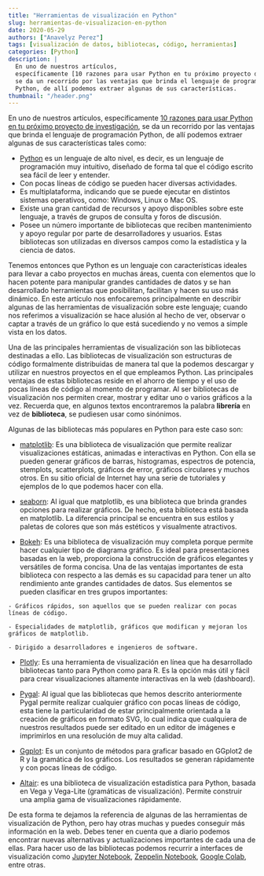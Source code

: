 ```yaml
---
title: "Herramientas de visualización en Python"
slug: herramientas-de-visualizacion-en-python
date: 2020-05-29
authors: ["Anavelyz Perez"]
tags: [visualización de datos, bibliotecas, código, herramientas]
categories: [Python]
description: |
  En uno de nuestros artículos,
  específicamente [10 razones para usar Python en tu próximo proyecto de investigación](http://opensciencelabs.org/blog/razones-para-usar-python-en-tu-proximo-proyecto-de-investigacion/),
  se da un recorrido por las ventajas que brinda el lenguaje de programación
  Python, de allí podemos extraer algunas de sus características.
thumbnail: "/header.png"
---
```


<!-- # Herramientas de visualización en Python -->
<!-- **Por Anavelyz Perez** -->

En uno de nuestros artículos,
específicamente [10 razones para usar Python en tu próximo proyecto de investigación](http://opensciencelabs.org/blog/razones-para-usar-python-en-tu-proximo-proyecto-de-investigacion/),
se da un recorrido por las ventajas que brinda el lenguaje de programación
Python, de allí podemos extraer algunas de sus características tales como:

<!-- TEASER_END -->

- [Python](http://python.org/) es un lenguaje de alto nivel, es decir, es un
  lenguaje de programación muy intuitivo, diseñado de forma tal que el código
  escrito sea fácil de leer y entender.
- Con pocas líneas de código se pueden hacer diversas actividades.
- Es multiplataforma, indicando que se puede ejecutar en distintos sistemas
  operativos, como: Windows, Linux o Mac OS.
- Existe una gran cantidad de recursos y apoyo disponibles sobre este lenguaje,
  a través de grupos de consulta y foros de discusión.
- Posee un número importante de bibliotecas que reciben mantenimiento y apoyo
  regular por parte de desarrolladores y usuarios. Estas bibliotecas son
  utilizadas en diversos campos como la estadística y la ciencia de datos.

Tenemos entonces que Python es un lenguaje con características ideales para
llevar a cabo proyectos en muchas áreas, cuenta con elementos que lo hacen
potente para manipular grandes cantidades de datos y se han desarrollado
herramientas que posibilitan, facilitan y hacen su uso más dinámico. En este
artículo nos enfocaremos principalmente en describir algunas de las herramientas
de visualización sobre este lenguaje; cuando nos referimos a visualización se
hace alusión al hecho de ver, observar o captar a través de un gráfico lo que
está sucediendo y no vemos a simple vista en los datos.

Una de las principales herramientas de visualización son las bibliotecas
destinadas a ello. Las bibliotecas de visualización son estructuras de código
formalmente distribuidas de manera tal que la podemos descargar y utilizar en
nuestros proyectos en el que empleamos Python. Las principales ventajas de estas
bibliotecas reside en el ahorro de tiempo y el uso de pocas líneas de código al
momento de programar. Al ser bibliotecas de visualización nos permiten crear,
mostrar y editar uno o varios gráficos a la vez. Recuerda que, en algunos textos
encontraremos la palabra **librería** en vez de **biblioteca**, se pudiesen usar
como sinónimos.

Algunas de las bibliotecas más populares en Python para este caso son:

- [matplotlib](https://matplotlib.org/): Es una biblioteca de visualización que
  permite realizar visualizaciones estáticas, animadas e interactivas en Python.
  Con ella se pueden generar gráficos de barras, histogramas, espectros de
  potencia, stemplots, scatterplots, gráficos de error, gráficos circulares y
  muchos otros. En su sitio oficial de Internet hay una serie de tutoriales y
  ejemplos de lo que podemos hacer con ella.

- [seaborn](https://seaborn.pydata.org/): Al igual que matplotlib, es una
  biblioteca que brinda grandes opciones para realizar gráficos. De hecho, esta
  biblioteca está basada en matplotlib. La diferencia principal se encuentra en
  sus estilos y paletas de colores que son más estéticos y visualmente
  atractivos.

- [Bokeh](https://docs.bokeh.org): Es una biblioteca de visualización muy
  completa porque permite hacer cualquier tipo de diagrama gráfico. Es ideal
  para presentaciones basadas en la web, proporciona la construcción de gráficos
  elegantes y versátiles de forma concisa. Una de las ventajas importantes de
  esta biblioteca con respecto a las demás es su capacidad para tener un alto
  rendimiento ante grandes cantidades de datos. Sus elementos se pueden
  clasificar en tres grupos importantes:

```
- Gráficos rápidos, son aquellos que se pueden realizar con pocas líneas de código.

- Especialidades de matplotlib, gráficos que modifican y mejoran los gráficos de matplotlib.

- Dirigido a desarrolladores e ingenieros de software.
```

- [Plotly](https://plotly.com/): Es una herramienta de visualización en línea
  que ha desarrollado bibliotecas tanto para Python como para R. Es la opción
  más útil y fácil para crear visualizaciones altamente interactivas en la web
  (dashboard).

- [Pygal](http://www.pygal.org/): Al igual que las bibliotecas que hemos
  descrito anteriormente Pygal permite realizar cualquier gráfico con pocas
  líneas de código, esta tiene la particularidad de estar principalmente
  orientada a la creación de gráficos en formato SVG, lo cual indica que
  cualquiera de nuestros resultados puede ser editado en un editor de imágenes e
  imprimirlos en una resolución de muy alta calidad.

- [Ggplot](http://ggplot.yhathq.com/): Es un conjunto de métodos para graficar
  basado en GGplot2 de R y la gramática de los gráficos. Los resultados se
  generan rápidamente y con pocas líneas de código.

- [Altair](https://altair-viz.github.io/): es una biblioteca de visualización
  estadística para Python, basada en Vega y Vega-Lite (gramáticas de
  visualización). Permite construir una amplia gama de visualizaciones
  rápidamente.

De esta forma te dejamos la referencia de algunas de las herramientas de
visualización de Python, pero hay otras muchas y puedes conseguir más
información en la web. Debes tener en cuenta que a diario podemos encontrar
nuevas alternativas y actualizaciones importantes de cada una de ellas. Para
hacer uso de las bibliotecas podemos recurrir a interfaces de visualización como
[Jupyter Notebook](http://jupyter.org/),
[Zeppelin Notebook](http://zeppelin.apache.org/),
[Google Colab](http://colab.research.google.com/), entre otras.
